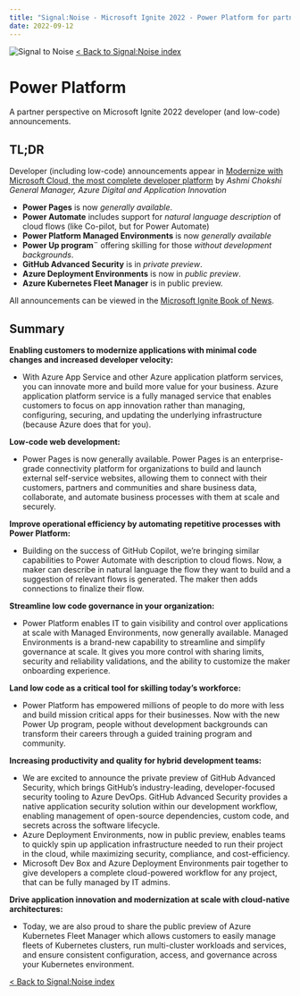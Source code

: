 ```yaml
---
title: "Signal:Noise - Microsoft Ignite 2022 - Power Platform for partner"
date: 2022-09-12
---
```


![Signal to Noise](/PartnerCrucible/Library/signaltonoise-msignite2022.png)
[< Back to Signal:Noise index](/SignaltoNoise)

# Power Platform

A partner perspective on Microsoft Ignite 2022 developer (and low-code) announcements.

## TL;DR

Developer (including low-code) announcements appear in [Modernize with Microsoft Cloud, the most complete developer platform](https://azure.microsoft.com/en-ca/blog/modernize-with-microsoft-cloud-the-most-complete-developer-platform/) by *Ashmi Chokshi General Manager, Azure Digital and Application Innovation*

* **Power Pages**  is now *generally available*.
* **Power Automate** includes support for *natural language description* of cloud flows (like Co-pilot, but for Power Automate)
* **Power Platform Managed Environments** is now *generally available*
* **Power Up program¨** offering skilling for those *without development backgrounds*.
* **GitHub Advanced Security** is in *private preview*.
* **Azure Deployment Environments**  is now in *public preview*.
* **Azure Kubernetes Fleet Manager** is in public preview.

All announcements can be viewed in the [Microsoft Ignite Book of News](https://news.microsoft.com/ignite-2022-book-of-news/).
## Summary


**Enabling customers to modernize applications with minimal code changes and increased developer velocity:**

  * With Azure App Service and other Azure application platform services, you can innovate more and build more value for your business. Azure application platform service is a fully managed service that enables customers to focus on app innovation rather than managing, configuring, securing, and updating the underlying infrastructure (because Azure does that for you).  
  
  **Low-code web development:**
  * Power Pages is now generally available. Power Pages is an enterprise-grade connectivity platform for organizations to build and launch external self-service websites, allowing them to connect with their customers, partners and communities and share business data, collaborate, and automate business processes with them at scale and securely. 
  
**Improve operational efficiency by automating repetitive processes with Power Platform:**
  * Building on the success of GitHub Copilot, we’re bringing similar capabilities to Power Automate with description to cloud flows. Now, a maker can describe in natural language the flow they want to build and a suggestion of relevant flows is generated. The maker then adds connections to finalize their flow.   

**Streamline low code governance in your organization:**
* Power Platform enables IT to gain visibility and control over applications at scale with Managed Environments, now generally available. Managed Environments is a brand-new capability to streamline and simplify governance at scale. It gives you more control with sharing limits, security and reliability validations, and the ability to customize the maker onboarding experience.  

**Land low code as a critical tool for skilling today’s workforce:**
* Power Platform has empowered millions of people to do more with less and build mission critical apps for their businesses. Now with the new Power Up program, people without development backgrounds can transform their careers through a guided training program and community.
  
**Increasing productivity and quality for hybrid development teams:**
* We are excited to announce the private preview of GitHub Advanced Security, which brings GitHub’s industry-leading, developer-focused security tooling to Azure DevOps. GitHub Advanced Security provides a native application security solution within our development workflow, enabling management of open-source dependencies, custom code, and secrets across the software lifecycle. 
* Azure Deployment Environments, now in public preview, enables teams to quickly spin up application infrastructure needed to run their project in the cloud, while maximizing security, compliance, and cost-efficiency.
* Microsoft Dev Box and Azure Deployment Environments pair together to give developers a complete cloud-powered workflow for any project, that can be fully managed by IT admins.
  
**Drive application innovation and modernization at scale with cloud-native architectures:**
* Today, we are also proud to share the public preview of Azure Kubernetes Fleet Manager which allows customers to easily manage fleets of Kubernetes clusters, run multi-cluster workloads and services, and ensure consistent configuration, access, and governance across your Kubernetes environment. 

  
 
 [< Back to Signal:Noise index](/SignaltoNoise)

